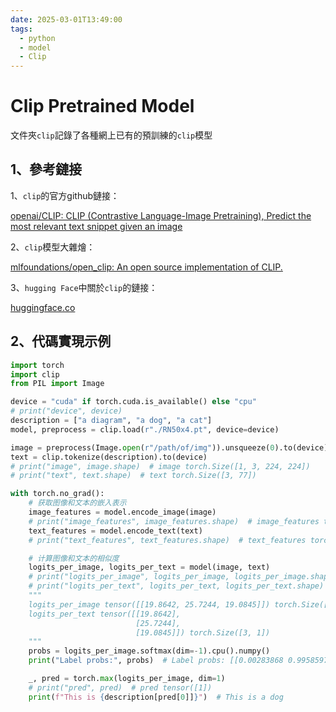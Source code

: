 ```yaml
---
date: 2025-03-01T13:49:00
tags:
  - python
  - model
  - Clip 
---
```




# Clip Pretrained Model



文件夾`clip`記錄了各種網上已有的預訓練的`clip`模型

## 1、參考鏈接

1、`clip`的官方github鏈接：

[openai/CLIP: CLIP (Contrastive Language-Image Pretraining), Predict the most relevant text snippet given an image](https://github.com/openai/CLIP)

2、`clip`模型大雜燴：

[mlfoundations/open_clip: An open source implementation of CLIP.](https://github.com/mlfoundations/open_clip)

3、`hugging Face`中關於`clip`的鏈接：

[huggingface.co](https://huggingface.co/docs/transformers/model_doc/clip)

## 2、代碼實現示例

```python
import torch
import clip
from PIL import Image

device = "cuda" if torch.cuda.is_available() else "cpu"
# print("device", device)
description = ["a diagram", "a dog", "a cat"]
model, preprocess = clip.load(r"./RN50x4.pt", device=device)

image = preprocess(Image.open(r"/path/of/img")).unsqueeze(0).to(device)
text = clip.tokenize(description).to(device)
# print("image", image.shape)  # image torch.Size([1, 3, 224, 224])
# print("text", text.shape)  # text torch.Size([3, 77])

with torch.no_grad():
    # 获取图像和文本的嵌入表示
    image_features = model.encode_image(image)
    # print("image_features", image_features.shape)  # image_features torch.Size([1, 512])
    text_features = model.encode_text(text)
    # print("text_features", text_features.shape)  # text_features torch.Size([3, 512])

    # 计算图像和文本的相似度
    logits_per_image, logits_per_text = model(image, text)
    # print("logits_per_image", logits_per_image, logits_per_image.shape)
    # print("logits_per_text", logits_per_text, logits_per_text.shape)
    """
    logits_per_image tensor([[19.8642, 25.7244, 19.0845]]) torch.Size([1, 3])
    logits_per_text tensor([[19.8642],
                            [25.7244],
                            [19.0845]]) torch.Size([3, 1])
    """
    probs = logits_per_image.softmax(dim=-1).cpu().numpy()
    print("Label probs:", probs)  # Label probs: [[0.00283868 0.9958597  0.00130165]]

    _, pred = torch.max(logits_per_image, dim=1)
    # print("pred", pred)  # pred tensor([1])
    print(f"This is {description[pred[0]]}")  # This is a dog
```

